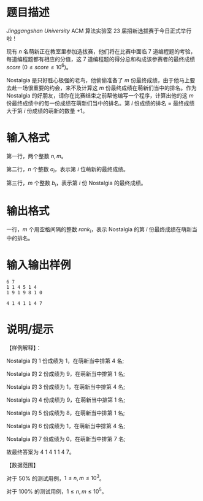 # 题目描述

$Jinggangshan~University$ ACM 算法实验室 23 届招新选拔赛于今日正式举行啦！

现有 $n$ 名萌新正在教室里参加选拔赛，他们将在比赛中面临 $7$ 道编程题的考验，每道编程题都有相应的分值，这 $7$ 道编程题的得分总和构成该参赛者的最终成绩 $score~(0 \leq score \leq {10}^6)$。

Nostalgia 是只好胜心极强的老鸟，他偷偷准备了 $m$ 份最终成绩，由于他马上要去赴一场很重要的约会，来不及计算这 $m$ 份最终成绩在萌新们当中的排名。作为 Nostalgia 的好朋友，请你在比赛结束之前帮他编写一个程序，计算出他的这 $m$ 份最终成绩中的每一份成绩在萌新们当中的排名。第 $i$ 份成绩的排名 $=$ 最终成绩大于第 $i$ 份成绩的萌新的数量 $+1$。

# 输入格式

第一行，两个整数 $n, m$。

第二行，$n$ 个整数 $a_i$，表示第 $i$ 位萌新的最终成绩。

第三行，$m$ 个整数 $b_i$，表示第 $i$ 份 Nostalgia 的最终成绩。

# 输出格式

一行，$m$ 个用空格间隔的整数 $rank_i$，表示 Nostalgia 的第 $i$ 份最终成绩在萌新当中的排名。

# 输入输出样例

```input1
6 7
1 1 4 5 1 4
1 9 1 9 8 1 0
```

```output1
4 1 4 1 1 4 7
```

# 说明/提示

【样例解释】：

Nostalgia 的 $1$ 份成绩为 $1$，在萌新当中排第 $4$ 名;

Nostalgia 的 $2$ 份成绩为 $9$，在萌新当中排第 $1$ 名;

Nostalgia 的 $3$ 份成绩为 $1$，在萌新当中排第 $4$ 名;

Nostalgia 的 $4$ 份成绩为 $9$，在萌新当中排第 $1$ 名;

Nostalgia 的 $5$ 份成绩为 $8$，在萌新当中排第 $1$ 名;

Nostalgia 的 $6$ 份成绩为 $1$，在萌新当中排第 $4$ 名;

Nostalgia 的 $7$ 份成绩为 $0$，在萌新当中排第 $7$ 名;

故最终答案为 $4~1~4~1~1~4~7$。

【数据范围】

对于 $50 \%$ 的测试用例，$1 \leq n, m \leq {10}^3$。

对于 $100 \%$ 的测试用例，$1 \leq n, m \leq {10}^5$。
